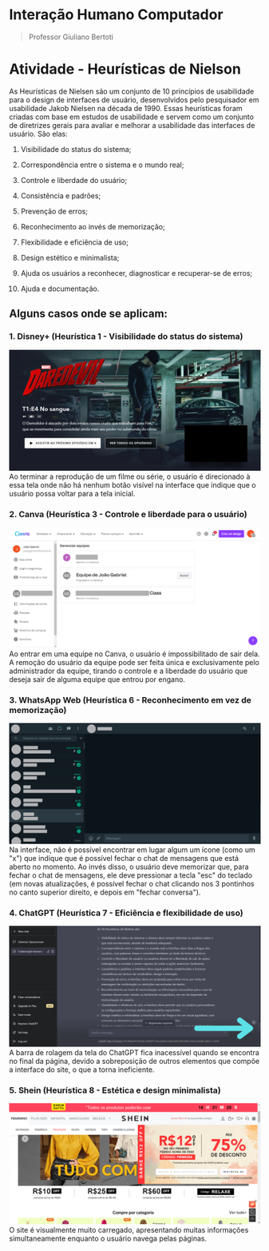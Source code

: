 # Interação Humano Computador
> Professor Giuliano Bertoti

# Atividade - Heurísticas de Nielson
 As Heurísticas de Nielsen são um conjunto de 10 princípios de usabilidade para o design de interfaces de usuário, desenvolvidos pelo 
pesquisador em usabilidade Jakob Nielsen na década de 1990. Essas heurísticas foram criadas com base em estudos de usabilidade e 
servem como um conjunto de diretrizes gerais para avaliar e melhorar a usabilidade das interfaces de usuário. São elas:

1. Visibilidade do status do sistema;

2. Correspondência entre o sistema e o mundo real;

3. Controle e liberdade do usuário;

4. Consistência e padrões;

5. Prevenção de erros;

6. Reconhecimento ao invés de memorização;

7. Flexibilidade e eficiência de uso;

8. Design estético e minimalista;

9. Ajuda os usuários a reconhecer, diagnosticar e recuperar-se de erros;

10. Ajuda e documentação.

## Alguns casos onde se aplicam:
### 1. Disney+ (Heurística 1 - Visibilidade do status do sistema)
![Disney+ - Heurística 1](https://github.com/JoaoGRMira/bertoti/blob/main/Intera%C3%A7%C3%A3o%20Humano%20Computador/imgs/heuristica%201%20-%20disney%2B.png)
Ao terminar a reprodução de um filme ou série, o usuário é direcionado à essa tela onde não há nenhum botão visível na interface que indique que o usuário possa voltar para a tela inicial.
<br>
### 2. Canva (Heurística 3 - Controle e liberdade para o usuário)
![Canva - Heurística 3](https://github.com/JoaoGRMira/bertoti/blob/main/Intera%C3%A7%C3%A3o%20Humano%20Computador/imgs/Heur%C3%ADstica%203%20-%20Canva.png)
Ao entrar em uma equipe no Canva, o usuário é impossibilitado de sair dela. A remoção do usuário da equipe pode ser feita única e exclusivamente pelo administrador da equipe, tirando o controle e a liberdade do usuário que deseja sair de alguma equipe que entrou por engano.
<br>
### 3. WhatsApp Web (Heurística 6 - Reconhecimento em vez de memorização)
![WhatsApp Web - Heurística 6](https://github.com/JoaoGRMira/bertoti/blob/main/Intera%C3%A7%C3%A3o%20Humano%20Computador/imgs/Heur%C3%ADstica%206%20-%20WhatsApp%20Web.png)
Na interface, não é possível encontrar em lugar algum um ícone (como um "x") que indique que é possível fechar o chat de mensagens que está aberto no momento. Ao invés disso, o usuário deve memorizar que, para fechar o chat de mensagens, ele deve pressionar a tecla "esc" do teclado (em novas atualizações, é possível fechar o chat clicando nos 3 pontinhos no canto superior direito, e depois em "fechar conversa").
<br>
### 4. ChatGPT (Heurística 7 - Eficiência e flexibilidade de uso)
![ChatGPT - Heurística 7](https://github.com/JoaoGRMira/bertoti/blob/main/Intera%C3%A7%C3%A3o%20Humano%20Computador/imgs/Heur%C3%ADstica%207%20-%20ChatGPT.png)
A barra de rolagem da tela do ChatGPT fica inacessível quando se encontra no final da página, devido a sobreposição de outros elementos que compõe a interface do site, o que a torna ineficiente.
<br>
### 5. Shein (Heurística 8 - Estética e design minimalista)
![Shein - Heurística 8](https://github.com/JoaoGRMira/bertoti/blob/main/Intera%C3%A7%C3%A3o%20Humano%20Computador/imgs/Heur%C3%ADstica%208%20-%20Shein.png)
O site é visualmente muito carregado, apresentando muitas informações simultaneamente enquanto o usuário navega pelas páginas.
